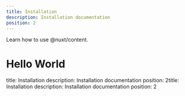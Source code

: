 ```yaml
---
title: Installation
description: Installation documentation
position: 2
---
```


Learn how to use @nuxt/content.


<!--more-->

# Hello World


title: Installation
description: Installation documentation
position: 2title: Installation
description: Installation documentation
position: 2
